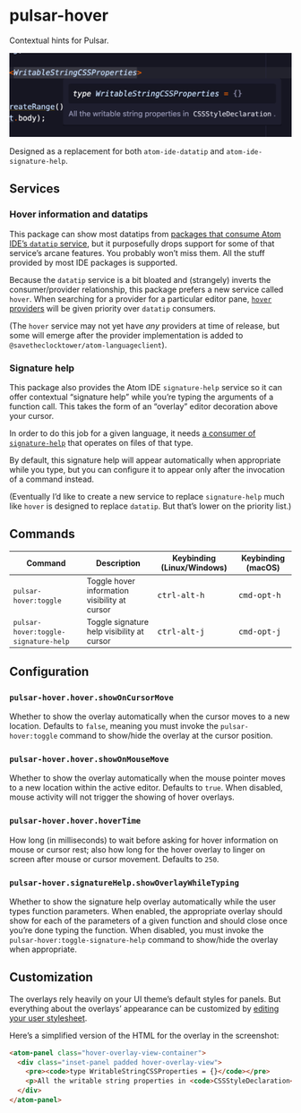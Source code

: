 # pulsar-hover

Contextual hints for Pulsar.

<p>
  <img width="520" alt="pulsar-hover screenshot" src="./docs/screenshot.png" />
</p>

Designed as a replacement for both `atom-ide-datatip` and `atom-ide-signature-help`.

## Services

### Hover information and datatips

This package can show most datatips from [packages that consume Atom IDE’s `datatip` service](https://web.pulsar-edit.dev/packages?serviceType=consumed&service=datatip), but it purposefully drops support for some of that service’s arcane features. You probably won’t miss them. All the stuff provided by most IDE packages is supported.

Because the `datatip` service is a bit bloated and (strangely) inverts the consumer/provider relationship, this package prefers a new service called `hover`. When searching for a provider for a particular editor pane, [`hover` providers](https://web.pulsar-edit.dev/packages?serviceType=provided&service=hover) will be given priority over `datatip` consumers.

(The `hover` service may not yet have _any_ providers at time of release, but some will emerge after the provider implementation is added to `@savetheclocktower/atom-languageclient`).

### Signature help

This package also provides the Atom IDE `signature-help` service so it can offer contextual “signature help” while you’re typing the arguments of a function call. This takes the form of an “overlay” editor decoration above your cursor.

In order to do this job for a given language, it needs [a consumer of `signature-help`](https://web.pulsar-edit.dev/packages?serviceType=consumed&service=signature-help) that operates on files of that type.

By default, this signature help will appear automatically when appropriate while you type, but you can configure it to appear only after the invocation of a command instead.

(Eventually I’d like to create a new service to replace `signature-help` much like `hover` is designed to replace `datatip`. But that’s lower on the priority list.)

## Commands

|Command|Description|Keybinding (Linux/Windows)|Keybinding (macOS)|
|-------|-----------|------------------|-----------------|
|`pulsar-hover:toggle`|Toggle hover information visibility at cursor|<kbd>ctrl-alt-h</kbd>|<kbd>cmd-opt-h</kbd>|
|`pulsar-hover:toggle-signature-help`|Toggle signature help visibility at cursor|<kbd>ctrl-alt-j</kbd>|<kbd>cmd-opt-j</kbd>|

## Configuration

### `pulsar-hover.hover.showOnCursorMove`

Whether to show the overlay automatically when the cursor moves to a new location. Defaults to `false`, meaning you must invoke the `pulsar-hover:toggle` command to show/hide the overlay at the cursor position.

### `pulsar-hover.hover.showOnMouseMove`

Whether to show the overlay automatically when the mouse pointer moves to a new location within the active editor. Defaults to `true`. When disabled, mouse activity will not trigger the showing of hover overlays.

### `pulsar-hover.hover.hoverTime`

How long (in milliseconds) to wait before asking for hover information on mouse or cursor rest; also how long for the hover overlay to linger on screen after mouse or cursor movement. Defaults to `250`.

### `pulsar-hover.signatureHelp.showOverlayWhileTyping`

Whether to show the signature help overlay automatically while the user types function parameters. When enabled, the appropriate overlay should show for each of the parameters of a given function and should close once you’re done typing the function. When disabled, you must invoke the `pulsar-hover:toggle-signature-help` command to show/hide the overlay when appropriate.

## Customization

The overlays rely heavily on your UI theme’s default styles for panels. But everything about the overlays’ appearance can be customized by [editing your user stylesheet](https://docs.pulsar-edit.dev/customizing-pulsar/style-tweaks/).

Here’s a simplified version of the HTML for the overlay in the screenshot:

```html
<atom-panel class="hover-overlay-view-container">
  <div class="inset-panel padded hover-overlay-view">
    <pre><code>type WritableStringCSSProperties = {}</code></pre>
    <p>All the writable string properties in <code>CSSStyleDeclaration</code>.</p>
  </div>
</atom-panel>
```
